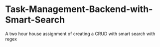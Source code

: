 # Task-Management-Backend-with-Smart-Search
A two hour house assignment of creating a CRUD with smart search with regex
